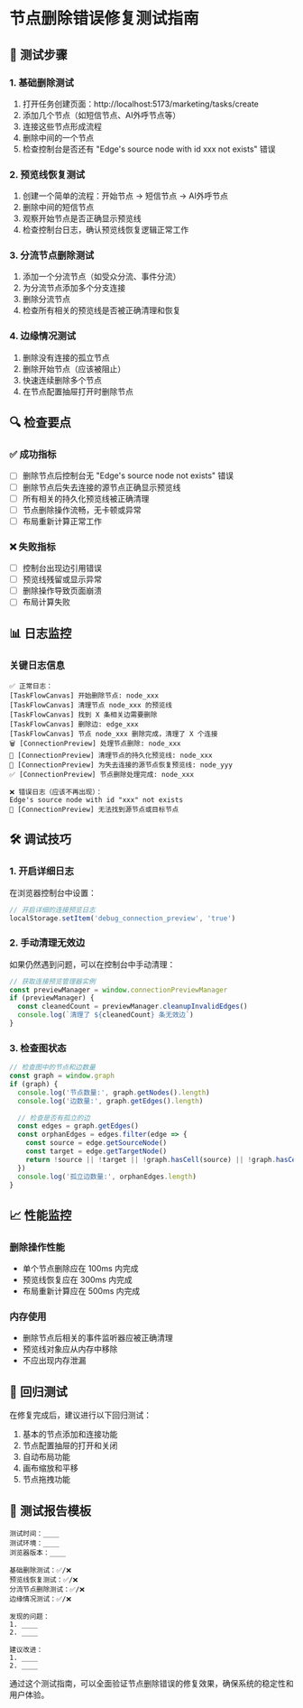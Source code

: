 # 节点删除错误修复测试指南

## 🧪 测试步骤

### 1. 基础删除测试
1. 打开任务创建页面：http://localhost:5173/marketing/tasks/create
2. 添加几个节点（如短信节点、AI外呼节点等）
3. 连接这些节点形成流程
4. 删除中间的一个节点
5. 检查控制台是否还有 "Edge's source node with id xxx not exists" 错误

### 2. 预览线恢复测试
1. 创建一个简单的流程：开始节点 → 短信节点 → AI外呼节点
2. 删除中间的短信节点
3. 观察开始节点是否正确显示预览线
4. 检查控制台日志，确认预览线恢复逻辑正常工作

### 3. 分流节点删除测试
1. 添加一个分流节点（如受众分流、事件分流）
2. 为分流节点添加多个分支连接
3. 删除分流节点
4. 检查所有相关的预览线是否被正确清理和恢复

### 4. 边缘情况测试
1. 删除没有连接的孤立节点
2. 删除开始节点（应该被阻止）
3. 快速连续删除多个节点
4. 在节点配置抽屉打开时删除节点

## 🔍 检查要点

### ✅ 成功指标
- [ ] 删除节点后控制台无 "Edge's source node not exists" 错误
- [ ] 删除节点后失去连接的源节点正确显示预览线
- [ ] 所有相关的持久化预览线被正确清理
- [ ] 节点删除操作流畅，无卡顿或异常
- [ ] 布局重新计算正常工作

### ❌ 失败指标
- [ ] 控制台出现边引用错误
- [ ] 预览线残留或显示异常
- [ ] 删除操作导致页面崩溃
- [ ] 布局计算失败

## 📊 日志监控

### 关键日志信息
```
✅ 正常日志：
[TaskFlowCanvas] 开始删除节点: node_xxx
[TaskFlowCanvas] 清理节点 node_xxx 的预览线
[TaskFlowCanvas] 找到 X 条相关边需要删除
[TaskFlowCanvas] 删除边: edge_xxx
[TaskFlowCanvas] 节点 node_xxx 删除完成，清理了 X 个连接
🗑️ [ConnectionPreview] 处理节点删除: node_xxx
🧹 [ConnectionPreview] 清理节点的持久化预览线: node_xxx
🔄 [ConnectionPreview] 为失去连接的源节点恢复预览线: node_yyy
✅ [ConnectionPreview] 节点删除处理完成: node_xxx

❌ 错误日志（应该不再出现）：
Edge's source node with id "xxx" not exists
🚫 [ConnectionPreview] 无法找到源节点或目标节点
```

## 🛠️ 调试技巧

### 1. 开启详细日志
在浏览器控制台中设置：
```javascript
// 开启详细的连接预览日志
localStorage.setItem('debug_connection_preview', 'true')
```

### 2. 手动清理无效边
如果仍然遇到问题，可以在控制台中手动清理：
```javascript
// 获取连接预览管理器实例
const previewManager = window.connectionPreviewManager
if (previewManager) {
  const cleanedCount = previewManager.cleanupInvalidEdges()
  console.log(`清理了 ${cleanedCount} 条无效边`)
}
```

### 3. 检查图状态
```javascript
// 检查图中的节点和边数量
const graph = window.graph
if (graph) {
  console.log('节点数量:', graph.getNodes().length)
  console.log('边数量:', graph.getEdges().length)
  
  // 检查是否有孤立的边
  const edges = graph.getEdges()
  const orphanEdges = edges.filter(edge => {
    const source = edge.getSourceNode()
    const target = edge.getTargetNode()
    return !source || !target || !graph.hasCell(source) || !graph.hasCell(target)
  })
  console.log('孤立边数量:', orphanEdges.length)
}
```

## 📈 性能监控

### 删除操作性能
- 单个节点删除应在 100ms 内完成
- 预览线恢复应在 300ms 内完成
- 布局重新计算应在 500ms 内完成

### 内存使用
- 删除节点后相关的事件监听器应被正确清理
- 预览线对象应从内存中移除
- 不应出现内存泄漏

## 🔄 回归测试

在修复完成后，建议进行以下回归测试：
1. 基本的节点添加和连接功能
2. 节点配置抽屉的打开和关闭
3. 自动布局功能
4. 画布缩放和平移
5. 节点拖拽功能

## 📝 测试报告模板

```
测试时间：____
测试环境：____
浏览器版本：____

基础删除测试：✅/❌
预览线恢复测试：✅/❌
分流节点删除测试：✅/❌
边缘情况测试：✅/❌

发现的问题：
1. ____
2. ____

建议改进：
1. ____
2. ____
```

通过这个测试指南，可以全面验证节点删除错误的修复效果，确保系统的稳定性和用户体验。